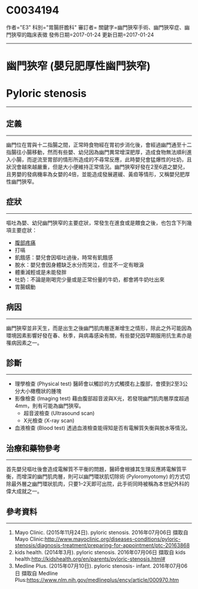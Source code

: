 # C0034194
作者="E3"
科別="胃腸肝膽科"
審訂者=
關鍵字=幽門狹窄手術、幽門狹窄症、幽門狹窄的臨床表徵
發佈日期=2017-01-24
更新日期=2017-01-24

----------
# 幽門狹窄 (嬰兒肥厚性幽門狹窄)
# Pyloric stenosis
----------
## 定義
----------

幽門位在胃與十二指腸之間，正常時食物經在胃初步消化後，會經過幽門通至十二指腸往小腸移動，然而有些嬰、幼兒因為幽門異常增深肥厚，造成食物無法順利進入小腸，而逆流至胃部的情形所造成的不尋常反應，此時嬰兒會猛爆性的吐奶，且狀況會越來越嚴重，但是大小便維持正常情況。幽門狹窄好發在2至6週之嬰兒，且男嬰的發病機率為女嬰的4倍，並能造成發展遲緩、黃疸等情形，又稱嬰兒肥厚性幽門狹窄。

## 症狀
----------

嘔吐為嬰、幼兒幽門狹窄的主要症狀，常發生在進食或是餵食之後，也包含下列幾項主要症狀：

- [腹部疼痛](C0000737)
- 打嗝
- 飢餓感：嬰兒會因嘔吐過後，時常有飢餓感
- 脫水：嬰兒會因身體缺乏水分而哭泣，但並不一定有眼淚
- 體重減輕或是未能發胖
- 吐奶：不論是剛喝完少量或是正常份量的牛奶，都會將牛奶吐出來
- 胃腸蠕動
## 病因
----------

幽門狹窄並非天生，而是出生之後幽門肌肉層逐漸增生之情形，除此之外可能因為環境因素影響好發在春、秋季，與病毒感染有關，有些嬰兒因早期服用抗生素亦是罹病因素之一。

## 診斷
----------
- 理學檢查 (Physical test)
  醫師會以觸診的方式觸摸右上腹部，會摸到2至3公分大小橄欖狀的腫塊
- 影像檢查 (Imaging test)
  藉由腹部超音波與X光，若發現幽門肌肉層厚度超過4mm，則有可能為幽門狹窄。
  - 超音波檢查 (Ultrasound scan)
  - X光檢查 (X-ray scan)
- 血液檢查 (Blood test)
  透過血液檢查能得知是否有電解質失衡與脫水等情況。
## 治療和藥物參考
----------

首先嬰兒嘔吐後會造成電解質不平衡的問題，醫師會根據其生理反應將電解質平衡，而增深的幽門肌肉層，則可以幽門環狀肌切除術 (Pyloromyotomy) 的方式切除最外層之幽門環狀肌肉，只要1–2天即可出院，此手術同時被稱為本世紀外科的偉大成就之一。

## 參考資料
----------
1. Mayo Clinic. (2015年11月24日). pyloric stenosis. 2016年07月06日 擷取自 Mayo Clinic:http://www.mayoclinic.org/diseases-conditions/pyloric-stenosis/diagnosis-treatment/preparing-for-appointment/ptc-20163868
2. kids health. (2014年3月). pyloric stenosis. 2016年07月06日 擷取自 kids health:http://kidshealth.org/en/parents/pyloric-stenosis.html#
3. Medline Plus. (2015年07月10日). pyloric stenosis- infant. 2016年07月06日 擷取自 Medline Plus:https://www.nlm.nih.gov/medlineplus/ency/article/000970.htm


